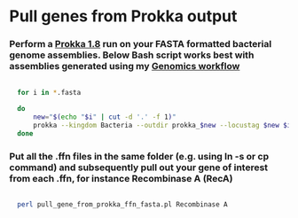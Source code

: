 # Pull genes from Prokka output

### Perform a [Prokka 1.8](https://github.com/tseemann/prokka) run on your FASTA formatted bacterial genome assemblies. Below Bash script works best with assemblies generated using my [Genomics workflow](https://github.com/tomdeman-bio/Genomics_workflow)

```bash
  
  for i in *.fasta

  do 
	  new="$(echo "$i" | cut -d '.' -f 1)"
	  prokka --kingdom Bacteria --outdir prokka_$new --locustag $new $i
  done
```

### Put all the .ffn files in the same folder (e.g. using ln -s or cp command) and subsequently pull out your gene of interest from each .ffn, for instance Recombinase A (RecA)
```bash

  perl pull_gene_from_prokka_ffn_fasta.pl Recombinase A
```

